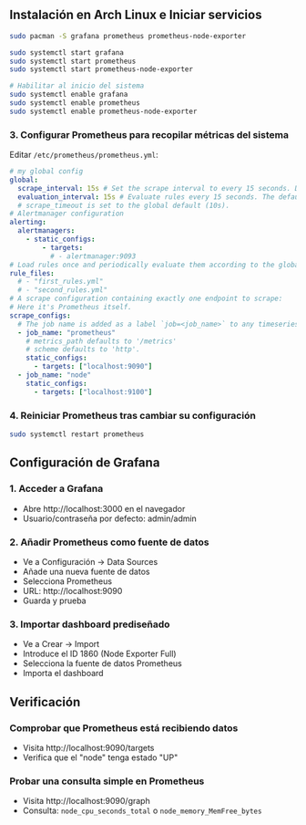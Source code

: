 ## Instalación en Arch Linux e Iniciar servicios

```bash
sudo pacman -S grafana prometheus prometheus-node-exporter

sudo systemctl start grafana
sudo systemctl start prometheus
sudo systemctl start prometheus-node-exporter

# Habilitar al inicio del sistema
sudo systemctl enable grafana
sudo systemctl enable prometheus
sudo systemctl enable prometheus-node-exporter
```

### 3. Configurar Prometheus para recopilar métricas del sistema

Editar `/etc/prometheus/prometheus.yml`:

```yaml
# my global config
global:
  scrape_interval: 15s # Set the scrape interval to every 15 seconds. Default is every 1 minute.
  evaluation_interval: 15s # Evaluate rules every 15 seconds. The default is every 1 minute.
  # scrape_timeout is set to the global default (10s).
# Alertmanager configuration
alerting:
  alertmanagers:
    - static_configs:
        - targets:
          # - alertmanager:9093
# Load rules once and periodically evaluate them according to the global 'evaluation_interval'.
rule_files:
  # - "first_rules.yml"
  # - "second_rules.yml"
# A scrape configuration containing exactly one endpoint to scrape:
# Here it's Prometheus itself.
scrape_configs:
  # The job name is added as a label `job=<job_name>` to any timeseries scraped from this config.
  - job_name: "prometheus"
    # metrics_path defaults to '/metrics'
    # scheme defaults to 'http'.
    static_configs:
      - targets: ["localhost:9090"]
  - job_name: "node"
    static_configs:
      - targets: ["localhost:9100"]
```

### 4. Reiniciar Prometheus tras cambiar su configuración

```bash
sudo systemctl restart prometheus
```

## Configuración de Grafana

### 1. Acceder a Grafana

- Abre http://localhost:3000 en el navegador
- Usuario/contraseña por defecto: admin/admin

### 2. Añadir Prometheus como fuente de datos

- Ve a Configuración → Data Sources
- Añade una nueva fuente de datos
- Selecciona Prometheus
- URL: http://localhost:9090
- Guarda y prueba

### 3. Importar dashboard prediseñado

- Ve a Crear → Import
- Introduce el ID 1860 (Node Exporter Full)
- Selecciona la fuente de datos Prometheus
- Importa el dashboard

## Verificación

### Comprobar que Prometheus está recibiendo datos

- Visita http://localhost:9090/targets
- Verifica que el "node" tenga estado "UP"

### Probar una consulta simple en Prometheus

- Visita http://localhost:9090/graph
- Consulta: `node_cpu_seconds_total` o `node_memory_MemFree_bytes`
